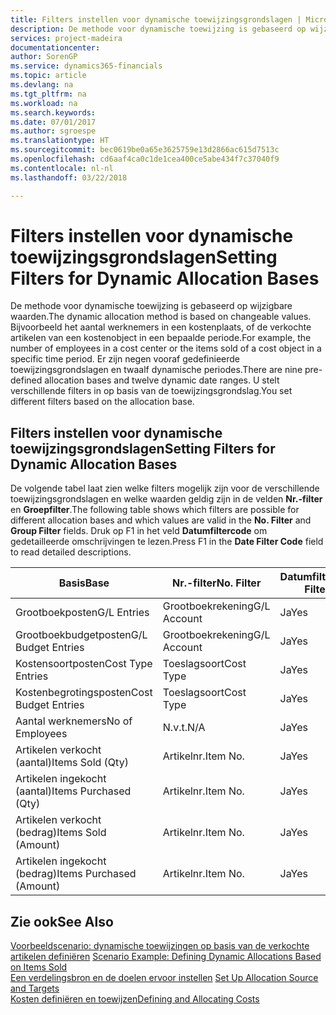 ```yaml
---
title: Filters instellen voor dynamische toewijzingsgrondslagen | Microsoft Docs
description: De methode voor dynamische toewijzing is gebaseerd op wijzigbare waarden. Bijvoorbeeld het aantal werknemers in een kostenplaats, of de verkochte artikelen van een kostenobject in een bepaalde periode. Er zijn negen vooraf gedefinieerde toewijzingsgrondslagen en twaalf dynamische periodes. U stelt verschillende filters in op basis van de toewijzingsgrondslag.
services: project-madeira
documentationcenter: 
author: SorenGP
ms.service: dynamics365-financials
ms.topic: article
ms.devlang: na
ms.tgt_pltfrm: na
ms.workload: na
ms.search.keywords: 
ms.date: 07/01/2017
ms.author: sgroespe
ms.translationtype: HT
ms.sourcegitcommit: bec0619be0a65e3625759e13d2866ac615d7513c
ms.openlocfilehash: cd6aaf4ca0c1de1cea400ce5abe434f7c37040f9
ms.contentlocale: nl-nl
ms.lasthandoff: 03/22/2018

---
```

# <a name="setting-filters-for-dynamic-allocation-bases"></a><span data-ttu-id="78077-106">Filters instellen voor dynamische toewijzingsgrondslagen</span><span class="sxs-lookup"><span data-stu-id="78077-106">Setting Filters for Dynamic Allocation Bases</span></span>
<span data-ttu-id="78077-107">De methode voor dynamische toewijzing is gebaseerd op wijzigbare waarden.</span><span class="sxs-lookup"><span data-stu-id="78077-107">The dynamic allocation method is based on changeable values.</span></span> <span data-ttu-id="78077-108">Bijvoorbeeld het aantal werknemers in een kostenplaats, of de verkochte artikelen van een kostenobject in een bepaalde periode.</span><span class="sxs-lookup"><span data-stu-id="78077-108">For example, the number of employees in a cost center or the items sold of a cost object in a specific time period.</span></span> <span data-ttu-id="78077-109">Er zijn negen vooraf gedefinieerde toewijzingsgrondslagen en twaalf dynamische periodes.</span><span class="sxs-lookup"><span data-stu-id="78077-109">There are nine pre-defined allocation bases and twelve dynamic date ranges.</span></span> <span data-ttu-id="78077-110">U stelt verschillende filters in op basis van de toewijzingsgrondslag.</span><span class="sxs-lookup"><span data-stu-id="78077-110">You set different filters based on the allocation base.</span></span>  

## <a name="setting-filters-for-dynamic-allocation-bases"></a><span data-ttu-id="78077-111">Filters instellen voor dynamische toewijzingsgrondslagen</span><span class="sxs-lookup"><span data-stu-id="78077-111">Setting Filters for Dynamic Allocation Bases</span></span>  
 <span data-ttu-id="78077-112">De volgende tabel laat zien welke filters mogelijk zijn voor de verschillende toewijzingsgrondslagen en welke waarden geldig zijn in de velden **Nr.-filter** en **Groepfilter**.</span><span class="sxs-lookup"><span data-stu-id="78077-112">The following table shows which filters are possible for different allocation bases and which values are valid in the **No. Filter** and **Group Filter** fields.</span></span> <span data-ttu-id="78077-113">Druk op F1 in het veld **Datumfiltercode** om gedetailleerde omschrijvingen te lezen.</span><span class="sxs-lookup"><span data-stu-id="78077-113">Press F1 in the **Date Filter Code** field to read detailed descriptions.</span></span>  

|<span data-ttu-id="78077-114">**Basis**</span><span class="sxs-lookup"><span data-stu-id="78077-114">**Base**</span></span>|<span data-ttu-id="78077-115">**Nr.-filter**</span><span class="sxs-lookup"><span data-stu-id="78077-115">**No. Filter**</span></span>|<span data-ttu-id="78077-116">**Datumfiltercode**</span><span class="sxs-lookup"><span data-stu-id="78077-116">**Date Filter Code**</span></span>|<span data-ttu-id="78077-117">**Kostenplaatsfilter**</span><span class="sxs-lookup"><span data-stu-id="78077-117">**Cost Center Filter**</span></span>|<span data-ttu-id="78077-118">**Kostenobjectfilter**</span><span class="sxs-lookup"><span data-stu-id="78077-118">**Cost Object Filter**</span></span>|<span data-ttu-id="78077-119">**Groepfilter**</span><span class="sxs-lookup"><span data-stu-id="78077-119">**Group Filter**</span></span>|  
|--------------|----------------------------------------|----------------------------------------------|------------------------------------------------|------------------------------------------------|------------------------------------------|  
|<span data-ttu-id="78077-120">Grootboekposten</span><span class="sxs-lookup"><span data-stu-id="78077-120">G/L Entries</span></span>|<span data-ttu-id="78077-121">Grootboekrekening</span><span class="sxs-lookup"><span data-stu-id="78077-121">G/L Account</span></span>|<span data-ttu-id="78077-122">Ja</span><span class="sxs-lookup"><span data-stu-id="78077-122">Yes</span></span>|<span data-ttu-id="78077-123">Ja</span><span class="sxs-lookup"><span data-stu-id="78077-123">Yes</span></span>|<span data-ttu-id="78077-124">Ja</span><span class="sxs-lookup"><span data-stu-id="78077-124">Yes</span></span>|<span data-ttu-id="78077-125">N.v.t.</span><span class="sxs-lookup"><span data-stu-id="78077-125">N/A</span></span>|  
|<span data-ttu-id="78077-126">Grootboekbudgetposten</span><span class="sxs-lookup"><span data-stu-id="78077-126">G/L Budget Entries</span></span>|<span data-ttu-id="78077-127">Grootboekrekening</span><span class="sxs-lookup"><span data-stu-id="78077-127">G/L Account</span></span>|<span data-ttu-id="78077-128">Ja</span><span class="sxs-lookup"><span data-stu-id="78077-128">Yes</span></span>|<span data-ttu-id="78077-129">Ja</span><span class="sxs-lookup"><span data-stu-id="78077-129">Yes</span></span>|<span data-ttu-id="78077-130">Ja</span><span class="sxs-lookup"><span data-stu-id="78077-130">Yes</span></span>|<span data-ttu-id="78077-131">Budgetnaam</span><span class="sxs-lookup"><span data-stu-id="78077-131">G/L Budget Name</span></span>|  
|<span data-ttu-id="78077-132">Kostensoortposten</span><span class="sxs-lookup"><span data-stu-id="78077-132">Cost Type Entries</span></span>|<span data-ttu-id="78077-133">Toeslagsoort</span><span class="sxs-lookup"><span data-stu-id="78077-133">Cost Type</span></span>|<span data-ttu-id="78077-134">Ja</span><span class="sxs-lookup"><span data-stu-id="78077-134">Yes</span></span>|<span data-ttu-id="78077-135">Ja</span><span class="sxs-lookup"><span data-stu-id="78077-135">Yes</span></span>|<span data-ttu-id="78077-136">Ja</span><span class="sxs-lookup"><span data-stu-id="78077-136">Yes</span></span>|<span data-ttu-id="78077-137">N.v.t.</span><span class="sxs-lookup"><span data-stu-id="78077-137">N/A</span></span>|  
|<span data-ttu-id="78077-138">Kostenbegrotingsposten</span><span class="sxs-lookup"><span data-stu-id="78077-138">Cost Budget Entries</span></span>|<span data-ttu-id="78077-139">Toeslagsoort</span><span class="sxs-lookup"><span data-stu-id="78077-139">Cost Type</span></span>|<span data-ttu-id="78077-140">Ja</span><span class="sxs-lookup"><span data-stu-id="78077-140">Yes</span></span>|<span data-ttu-id="78077-141">Ja</span><span class="sxs-lookup"><span data-stu-id="78077-141">Yes</span></span>|<span data-ttu-id="78077-142">Ja</span><span class="sxs-lookup"><span data-stu-id="78077-142">Yes</span></span>|<span data-ttu-id="78077-143">Budget</span><span class="sxs-lookup"><span data-stu-id="78077-143">Budget Name</span></span>|  
|<span data-ttu-id="78077-144">Aantal werknemers</span><span class="sxs-lookup"><span data-stu-id="78077-144">No of Employees</span></span>|<span data-ttu-id="78077-145">N.v.t.</span><span class="sxs-lookup"><span data-stu-id="78077-145">N/A</span></span>|<span data-ttu-id="78077-146">Ja</span><span class="sxs-lookup"><span data-stu-id="78077-146">Yes</span></span>|<span data-ttu-id="78077-147">Ja</span><span class="sxs-lookup"><span data-stu-id="78077-147">Yes</span></span>|<span data-ttu-id="78077-148">Ja</span><span class="sxs-lookup"><span data-stu-id="78077-148">Yes</span></span>|<span data-ttu-id="78077-149">N.v.t.</span><span class="sxs-lookup"><span data-stu-id="78077-149">N/A</span></span>|  
|<span data-ttu-id="78077-150">Artikelen verkocht (aantal)</span><span class="sxs-lookup"><span data-stu-id="78077-150">Items Sold (Qty)</span></span>|<span data-ttu-id="78077-151">Artikelnr.</span><span class="sxs-lookup"><span data-stu-id="78077-151">Item No.</span></span>|<span data-ttu-id="78077-152">Ja</span><span class="sxs-lookup"><span data-stu-id="78077-152">Yes</span></span>|<span data-ttu-id="78077-153">Ja</span><span class="sxs-lookup"><span data-stu-id="78077-153">Yes</span></span>|<span data-ttu-id="78077-154">Ja</span><span class="sxs-lookup"><span data-stu-id="78077-154">Yes</span></span>|<span data-ttu-id="78077-155">Voorraadboekingsgroep</span><span class="sxs-lookup"><span data-stu-id="78077-155">Inventory Posting Group</span></span>|  
|<span data-ttu-id="78077-156">Artikelen ingekocht (aantal)</span><span class="sxs-lookup"><span data-stu-id="78077-156">Items Purchased (Qty)</span></span>|<span data-ttu-id="78077-157">Artikelnr.</span><span class="sxs-lookup"><span data-stu-id="78077-157">Item No.</span></span>|<span data-ttu-id="78077-158">Ja</span><span class="sxs-lookup"><span data-stu-id="78077-158">Yes</span></span>|<span data-ttu-id="78077-159">Ja</span><span class="sxs-lookup"><span data-stu-id="78077-159">Yes</span></span>|<span data-ttu-id="78077-160">Ja</span><span class="sxs-lookup"><span data-stu-id="78077-160">Yes</span></span>|<span data-ttu-id="78077-161">Voorraadboekingsgroep</span><span class="sxs-lookup"><span data-stu-id="78077-161">Inventory Posting Group</span></span>|  
|<span data-ttu-id="78077-162">Artikelen verkocht (bedrag)</span><span class="sxs-lookup"><span data-stu-id="78077-162">Items Sold (Amount)</span></span>|<span data-ttu-id="78077-163">Artikelnr.</span><span class="sxs-lookup"><span data-stu-id="78077-163">Item No.</span></span>|<span data-ttu-id="78077-164">Ja</span><span class="sxs-lookup"><span data-stu-id="78077-164">Yes</span></span>|<span data-ttu-id="78077-165">Ja</span><span class="sxs-lookup"><span data-stu-id="78077-165">Yes</span></span>|<span data-ttu-id="78077-166">Ja</span><span class="sxs-lookup"><span data-stu-id="78077-166">Yes</span></span>|<span data-ttu-id="78077-167">Voorraadboekingsgroep</span><span class="sxs-lookup"><span data-stu-id="78077-167">Inventory Posting Group</span></span>|  
|<span data-ttu-id="78077-168">Artikelen ingekocht (bedrag)</span><span class="sxs-lookup"><span data-stu-id="78077-168">Items Purchased (Amount)</span></span>|<span data-ttu-id="78077-169">Artikelnr.</span><span class="sxs-lookup"><span data-stu-id="78077-169">Item No.</span></span>|<span data-ttu-id="78077-170">Ja</span><span class="sxs-lookup"><span data-stu-id="78077-170">Yes</span></span>|<span data-ttu-id="78077-171">Ja</span><span class="sxs-lookup"><span data-stu-id="78077-171">Yes</span></span>|<span data-ttu-id="78077-172">Ja</span><span class="sxs-lookup"><span data-stu-id="78077-172">Yes</span></span>|<span data-ttu-id="78077-173">Voorraadboekingsgroep</span><span class="sxs-lookup"><span data-stu-id="78077-173">Inventory Posting Group</span></span>|  

## <a name="see-also"></a><span data-ttu-id="78077-174">Zie ook</span><span class="sxs-lookup"><span data-stu-id="78077-174">See Also</span></span>  
 <span data-ttu-id="78077-175">[Voorbeeldscenario: dynamische toewijzingen op basis van de verkochte artikelen definiëren](finance-scenario-example-defining-dynamic-allocations-based-on-items-sold.md) </span><span class="sxs-lookup"><span data-stu-id="78077-175">[Scenario Example: Defining Dynamic Allocations Based on Items Sold](finance-scenario-example-defining-dynamic-allocations-based-on-items-sold.md) </span></span>  
 <span data-ttu-id="78077-176">[Een verdelingsbron en de doelen ervoor instellen](finance-how-to-set-up-allocation-source-and-targets.md) </span><span class="sxs-lookup"><span data-stu-id="78077-176">[Set Up Allocation Source and Targets](finance-how-to-set-up-allocation-source-and-targets.md) </span></span>  
 [<span data-ttu-id="78077-177">Kosten definiëren en toewijzen</span><span class="sxs-lookup"><span data-stu-id="78077-177">Defining and Allocating Costs</span></span>](finance-define-and-allocate-costs.md)


